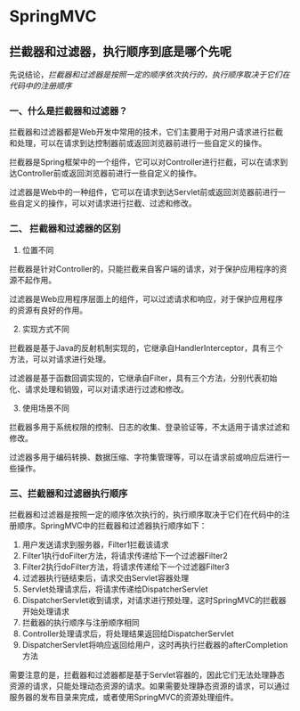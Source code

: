 # SpringMVC

## 拦截器和过滤器，执行顺序到底是哪个先呢

先说结论，*拦截器和过滤器是按照一定的顺序依次执行的，执行顺序取决于它们在代码中的注册顺序*

### 一、什么是拦截器和过滤器？

拦截器和过滤器都是Web开发中常用的技术，它们主要用于对用户请求进行拦截和处理，可以在请求到达控制器前或返回浏览器前进行一些自定义的操作。

拦截器是Spring框架中的一个组件，它可以对Controller进行拦截，可以在请求到达Controller前或返回浏览器前进行一些自定义的操作。

过滤器是Web中的一种组件，它可以在请求到达Servlet前或返回浏览器前进行一些自定义的操作，可以对请求进行拦截、过滤和修改。

### 二、 拦截器和过滤器的区别

1. 位置不同

拦截器是针对Controller的，只能拦截来自客户端的请求，对于保护应用程序的资源不起作用。

过滤器是Web应用程序层面上的组件，可以过滤请求和响应，对于保护应用程序的资源有良好的作用。

2. 实现方式不同

拦截器是基于Java的反射机制实现的，它继承自HandlerInterceptor，具有三个方法，可以对请求进行处理。

过滤器是基于函数回调实现的，它继承自Filter，具有三个方法，分别代表初始化、请求处理和销毁，可以对请求进行过滤和修改。

3. 使用场景不同

拦截器多用于系统权限的控制、日志的收集、登录验证等，不太适用于请求过滤和修改。

过滤器多用于编码转换、数据压缩、字符集管理等，可以在请求前或响应后进行一些操作。

### 三、拦截器和过滤器执行顺序

拦截器和过滤器是按照一定的顺序依次执行的，执行顺序取决于它们在代码中的注册顺序。SpringMVC中的拦截器和过滤器执行顺序如下：

1. 用户发送请求到服务器，Filter1拦截该请求
2. Filter1执行doFilter方法，将请求传递给下一个过滤器Filter2
3. Filter2执行doFilter方法，将请求传递给下一个过滤器Filter3
4. 过滤器执行链结束后，请求交由Servlet容器处理
5. Servlet处理请求后，将请求传递给DispatcherServlet
6. DispatcherServlet收到请求，对请求进行预处理，这时SpringMVC的拦截器开始处理请求
7. 拦截器的执行顺序与注册顺序相同
8. Controller处理请求后，将处理结果返回给DispatcherServlet
9. DispatcherServlet将响应返回给用户，这时再执行拦截器的afterCompletion方法

需要注意的是，拦截器和过滤器都是基于Servlet容器的，因此它们无法处理静态资源的请求，只能处理动态资源的请求。如果需要处理静态资源的请求，可以通过服务器的发布目录来完成，或者使用SpringMVC的资源处理组件。